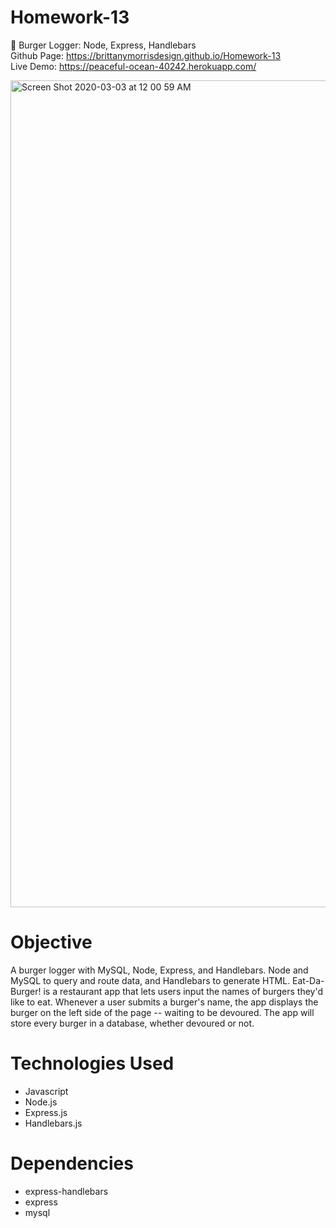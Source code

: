 # Homework-13
🍔 Burger Logger: Node, Express, Handlebars </br>
Github Page: https://brittanymorrisdesign.github.io/Homework-13 </br>
Live Demo: https://peaceful-ocean-40242.herokuapp.com/ 

<img width="1323" alt="Screen Shot 2020-03-03 at 12 00 59 AM" src="https://user-images.githubusercontent.com/44029053/75744495-654b0100-5ce2-11ea-81e4-208b76f98938.png">

# Objective
A burger logger with MySQL, Node, Express, and Handlebars. Node and MySQL to query and route data, and Handlebars to generate HTML. Eat-Da-Burger! is a restaurant app that lets users input the names of burgers they'd like to eat. Whenever a user submits a burger's name, the app displays the burger on the left side of the page -- waiting to be devoured. The app will store every burger in a database, whether devoured or not.

# Technologies Used
* Javascript
* Node.js
* Express.js
* Handlebars.js

# Dependencies
* express-handlebars
* express
* mysql
